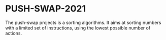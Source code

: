 # PUSH-SWAP-2021
The push-swap projects is a sorting algorithms. It aims at sorting numbers with a limited set of instructions, using the lowest possible number of actions.
